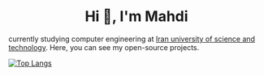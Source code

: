 <h1 align="center">Hi 👋, I'm Mahdi</h1>

currently studying computer engineering at [Iran university of science and technology](http://www.iust.ac.ir/en).
Here, you can see my open-source projects.

[![Top Langs](https://github-readme-stats.vercel.app/api?username=AmiriShavaki&show_icons=true&theme=radical)](https://github.com/anuraghazra/github-readme-stats)

